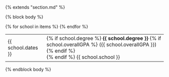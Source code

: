 {% extends "section.md" %}

{% block body %}

<table style="width:100%">
{% for school in items %}
  <tr>
    <td class="col-md-3">{{ school.dates }}</td>
    <td>
      {% if school.degree %}
        <strong>{{ school.degree }}</strong>
        {% if school.overallGPA %}
          ({{ school.overallGPA }})
        {% endif %}
        <br>
      {% endif %}
      {{ school.school }}
    </td>
  </tr>
{% endfor %}
</table>
{% endblock body %}
